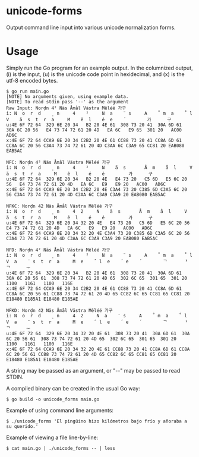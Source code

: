 # unicode-forms
Output command line input into various unicode normalization forms.

# Usage

Simply run the Go program for an example output.  In the columnized output, (i) is the input, (u) is the unicode code point in hexidecimal, and (x) is the utf-8 encoded bytes.

```
$ go run main.go
[NOTE] No arguments given, using example data.
[NOTE] To read stdin pass '--' as the argument
Raw Input: Nord̩n 4² Näs Åmål Västra Mêléé 가구
i: N  o  r  d    ̩  n     4    ²     N  a    ̈  s     A    ̊  m  a    ̊  l     V    ä  s  t  r  a     M    ê  l    é  e    ́         가      구
u:4E 6F 72 64  329 6E 20 34   B2 20 4E 61  308 73 20 41  30A 6D 61  30A 6C 20 56   E4 73 74 72 61 20 4D   EA 6C   E9 65  301 20   AC00   AD6C
x:4E 6F 72 64 CCA9 6E 20 34 C2B2 20 4E 61 CC88 73 20 41 CC8A 6D 61 CC8A 6C 20 56 C3A4 73 74 72 61 20 4D C3AA 6C C3A9 65 CC81 20 EAB080 EAB5AC

NFC: Nord̩n 4² Näs Åmål Västra Mêléé 가구
i: N  o  r  d    ̩  n     4    ²     N    ä  s       Å  m    å  l     V    ä  s  t  r  a     M    ê  l    é    é         가      구
u:4E 6F 72 64  329 6E 20 34   B2 20 4E   E4 73 20   C5 6D   E5 6C 20 56   E4 73 74 72 61 20 4D   EA 6C   E9   E9 20   AC00   AD6C
x:4E 6F 72 64 CCA9 6E 20 34 C2B2 20 4E C3A4 73 20 C385 6D C3A5 6C 20 56 C3A4 73 74 72 61 20 4D C3AA 6C C3A9 C3A9 20 EAB080 EAB5AC

NFKC: Nord̩n 42 Näs Åmål Västra Mêléé 가구
i: N  o  r  d    ̩  n     4  2     N    ä  s       Å  m    å  l     V    ä  s  t  r  a     M    ê  l    é    é         가      구
u:4E 6F 72 64  329 6E 20 34 32 20 4E   E4 73 20   C5 6D   E5 6C 20 56   E4 73 74 72 61 20 4D   EA 6C   E9   E9 20   AC00   AD6C
x:4E 6F 72 64 CCA9 6E 20 34 32 20 4E C3A4 73 20 C385 6D C3A5 6C 20 56 C3A4 73 74 72 61 20 4D C3AA 6C C3A9 C3A9 20 EAB080 EAB5AC

NFD: Nord̩n 4² Näs Åmål Västra Mêléé 가구
i: N  o  r  d    ̩  n     4    ²     N  a    ̈  s     A    ̊  m  a    ̊  l     V  a    ̈  s  t  r  a     M  e    ̂  l  e    ́  e    ́         ᄀ      ᅡ      ᄀ      ᅮ
u:4E 6F 72 64  329 6E 20 34   B2 20 4E 61  308 73 20 41  30A 6D 61  30A 6C 20 56 61  308 73 74 72 61 20 4D 65  302 6C 65  301 65  301 20   1100   1161   1100   116E
x:4E 6F 72 64 CCA9 6E 20 34 C2B2 20 4E 61 CC88 73 20 41 CC8A 6D 61 CC8A 6C 20 56 61 CC88 73 74 72 61 20 4D 65 CC82 6C 65 CC81 65 CC81 20 E18480 E185A1 E18480 E185AE

NFKD: Nord̩n 42 Näs Åmål Västra Mêléé 가구
i: N  o  r  d    ̩  n     4  2     N  a    ̈  s     A    ̊  m  a    ̊  l     V  a    ̈  s  t  r  a     M  e    ̂  l  e    ́  e    ́         ᄀ      ᅡ      ᄀ      ᅮ
u:4E 6F 72 64  329 6E 20 34 32 20 4E 61  308 73 20 41  30A 6D 61  30A 6C 20 56 61  308 73 74 72 61 20 4D 65  302 6C 65  301 65  301 20   1100   1161   1100   116E
x:4E 6F 72 64 CCA9 6E 20 34 32 20 4E 61 CC88 73 20 41 CC8A 6D 61 CC8A 6C 20 56 61 CC88 73 74 72 61 20 4D 65 CC82 6C 65 CC81 65 CC81 20 E18480 E185A1 E18480 E185AE
```

A string may be passed as an argument, or "--" may be passed to read STDIN.

A compiled binary can be created in the usual Go way:
```
$ go build -o unicode_forms main.go
```

Example of using command line arguments:
```
$ ./unicode_forms 'El pingüino hizo kilómetros bajo frío y añoraba a su querido.'
```

Example of viewing a file line-by-line:
```
$ cat main.go | ./unicode_forms -- | less
```

